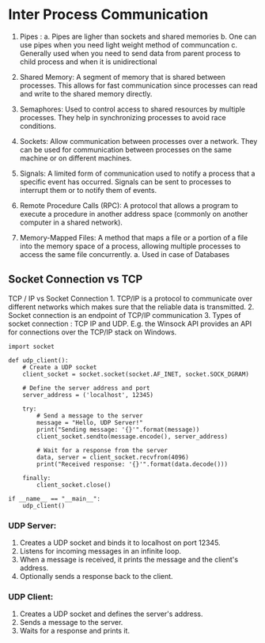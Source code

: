 # Inter Process Communication

1.  Pipes : 
		a. Pipes are ligher than sockets and shared memories
		b. One can use pipes when you need light weight method of communcation
		c. Generally used when you need to send data from parent process to child process and when it is unidirectional

2. Shared Memory: A segment of memory that is shared between processes. This allows for fast communication since processes can read and write to the shared memory directly.

3. Semaphores: Used to control access to shared resources by multiple processes. They help in synchronizing processes to avoid race conditions.

4. Sockets: Allow communication between processes over a network. They can be used for communication between processes on the same machine or on different machines.

5. Signals: A limited form of communication used to notify a process that a specific event has occurred. Signals can be sent to processes to interrupt them or to notify them of events.

6.  Remote Procedure Calls (RPC): A protocol that allows a program to execute a procedure in another address space (commonly on another computer in a shared network).

7.  Memory-Mapped Files: A method that maps a file or a portion of a file into the memory space of a process, allowing multiple processes to access the same file concurrently. 
		a. Used in case of Databases





## Socket Connection vs TCP

TCP / IP vs Socket Connection
	1. TCP/IP is a protocol to communicate over different networks which makes sure that the reliable data is transmitted.
	2. Socket connection is an endpoint of TCP/IP communication 
	3. Types of socket connection : TCP IP and UDP. E.g. the Winsock API provides an API for connections over the TCP/IP stack on Windows.
 
```
import socket  

def udp_client():  
    # Create a UDP socket  
    client_socket = socket.socket(socket.AF_INET, socket.SOCK_DGRAM)  
    
    # Define the server address and port  
    server_address = ('localhost', 12345)  
    
    try:  
        # Send a message to the server  
        message = "Hello, UDP Server!"  
        print("Sending message: '{}'".format(message))  
        client_socket.sendto(message.encode(), server_address)  
        
        # Wait for a response from the server  
        data, server = client_socket.recvfrom(4096)  
        print("Received response: '{}'".format(data.decode()))  
        
    finally:  
        client_socket.close()  

if __name__ == "__main__":  
    udp_client()
```

### UDP Server:

1. Creates a UDP socket and binds it to localhost on port 12345.
2. Listens for incoming messages in an infinite loop.
3. When a message is received, it prints the message and the client's address.
4. Optionally sends a response back to the client.

### UDP Client:

1. Creates a UDP socket and defines the server's address.
2. Sends a message to the server.
3. Waits for a response and prints it.
